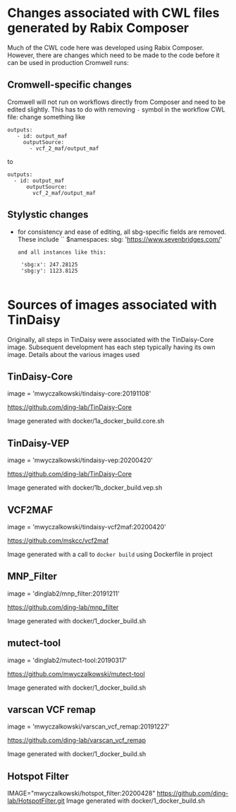 
# Changes associated with CWL files generated by Rabix Composer

Much of the CWL code here was developed using Rabix Composer.  However, there are changes
which need to be made to the code before it can be used in production Cromwell runs:

## Cromwell-specific changes
  Cromwell will not run on workflows directly from Composer and need to be edited slightly.
  This has to do with removing `-` symbol in the workflow CWL file: change something like 
```
outputs:
   - id: output_maf
     outputSource:
       - vcf_2_maf/output_maf
```
to
```
outputs:
  - id: output_maf
      outputSource:
        vcf_2_maf/output_maf
```

## Stylystic changes
 - for consistency and ease of editing, all sbg-specific fields are removed.  These include
    ``
    $namespaces:
      sbg: 'https://www.sevenbridges.com/'
    ```
    and all instances like this:
    ```
        'sbg:x': 247.28125
        'sbg:y': 1123.8125
    ```

# Sources of images associated with TinDaisy

Originally, all steps in TinDaisy were associated with the TinDaisy-Core image.  Subsequent development
has each step typically having its own image.  Details about the various images used

## TinDaisy-Core

image = 'mwyczalkowski/tindaisy-core:20191108'

https://github.com/ding-lab/TinDaisy-Core

Image generated with docker/1a_docker_build.core.sh

## TinDaisy-VEP

image = 'mwyczalkowski/tindaisy-vep:20200420'

https://github.com/ding-lab/TinDaisy-Core

Image generated with docker/1b_docker_build.vep.sh


## VCF2MAF

image = 'mwyczalkowski/tindaisy-vcf2maf:20200420'

https://github.com/mskcc/vcf2maf

Image generated with a call to `docker build` using Dockerfile in project

## MNP_Filter

image = 'dinglab2/mnp_filter:20191211'

https://github.com/ding-lab/mnp_filter

Image generated with docker/1_docker_build.sh

## mutect-tool

image = 'dinglab2/mutect-tool:20190317'

https://github.com/mwyczalkowski/mutect-tool

Image generated with docker/1_docker_build.sh

## varscan VCF remap

image = 'mwyczalkowski/varscan_vcf_remap:20191227'

https://github.com/ding-lab/varscan_vcf_remap

Image generated with docker/1_docker_build.sh

## Hotspot Filter

IMAGE="mwyczalkowski/hotspot_filter:20200428"
https://github.com/ding-lab/HotspotFilter.git
Image generated with docker/1_docker_build.sh


